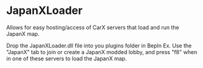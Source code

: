 # JapanXLoader
Allows for easy hosting/access of CarX servers that load and run the JapanX map.

Drop the JapanXLoader.dll file into you plugins folder in BepIn Ex.
Use the "JapanX" tab to join or create a JapanX modded lobby, and press "f8" when in one of these servers to load the JapanX map.
